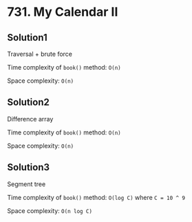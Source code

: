 # 731. My Calendar II

## Solution1

Traversal + brute force

Time complexity of `book()` method: `O(n)`

Space complexity: `O(n)`

## Solution2

Difference array

Time complexity of `book()` method: `O(n)`

Space complexity: `O(n)`

## Solution3

Segment tree

Time complexity of `book()` method: `O(log C)` where `C = 10 ^ 9`

Space complexity: `O(n log C)`
